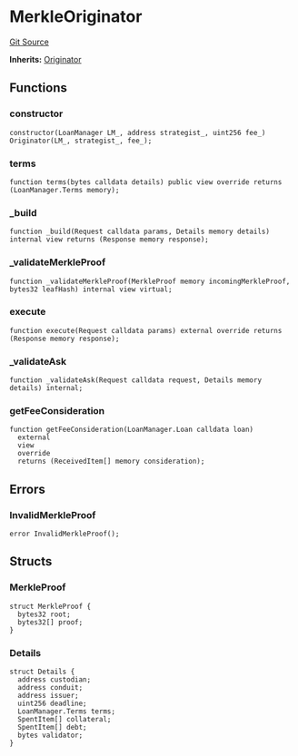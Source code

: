 # MerkleOriginator
[Git Source](https://github.com/AstariaXYZ/starport/blob/62254f50a959b2db00a7aa352d8f4d9e5269a8bb/src/originators/MerkleOriginator.sol)

**Inherits:**
[Originator](/src/originators/Originator.sol/abstract.Originator.md)


## Functions
### constructor


```solidity
constructor(LoanManager LM_, address strategist_, uint256 fee_) Originator(LM_, strategist_, fee_);
```

### terms


```solidity
function terms(bytes calldata details) public view override returns (LoanManager.Terms memory);
```

### _build


```solidity
function _build(Request calldata params, Details memory details) internal view returns (Response memory response);
```

### _validateMerkleProof


```solidity
function _validateMerkleProof(MerkleProof memory incomingMerkleProof, bytes32 leafHash) internal view virtual;
```

### execute


```solidity
function execute(Request calldata params) external override returns (Response memory response);
```

### _validateAsk


```solidity
function _validateAsk(Request calldata request, Details memory details) internal;
```

### getFeeConsideration


```solidity
function getFeeConsideration(LoanManager.Loan calldata loan)
  external
  view
  override
  returns (ReceivedItem[] memory consideration);
```

## Errors
### InvalidMerkleProof

```solidity
error InvalidMerkleProof();
```

## Structs
### MerkleProof

```solidity
struct MerkleProof {
  bytes32 root;
  bytes32[] proof;
}
```

### Details

```solidity
struct Details {
  address custodian;
  address conduit;
  address issuer;
  uint256 deadline;
  LoanManager.Terms terms;
  SpentItem[] collateral;
  SpentItem[] debt;
  bytes validator;
}
```

